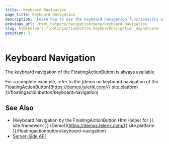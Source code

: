 ```yaml
---
title:  Keyboard Navigation
page_title: Keyboard Navigation
description: "Learn how to use the keyboard navigation functionality of the Telerik UI FloatingActionButton HtmlHelper for {{ site.framework }}."
previous_url: /html-helpers/navigation/menu/keyboard-navigation
slug: htmlhelpers_floatingactionbutton_keyboardnavigation_aspnetcore
position: 2
---
```


# Keyboard Navigation

The keyboard navigation of the FloatingActionButton is always available.

For a complete example, refer to the [demo on keyboard navigation of the FloatingActionButton](https://demos.telerik.com/{{ site.platform }}/floatingactionbutton/keyboard-navigation)
## See Also

* [Keyboard Navigation by the FloatingActionButton HtmlHelper for {{ site.framework }} (Demo)](https://demos.telerik.com/{{ site.platform }}/floatingactionbutton/keyboard-navigation)
* [Server-Side API](/api/floatingactionbutton)
